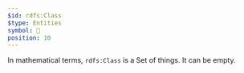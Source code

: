 ```yaml
---
$id: rdfs:Class
$type: Entities
symbol: 🔴
position: 10
---
```


In mathematical terms, `rdfs:Class` is a Set of things. It can be empty.
